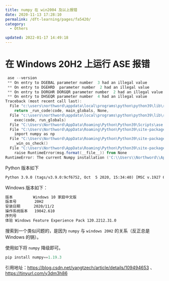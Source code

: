 ```yaml
---
title: numpy 在 win2004 及以上报错
date: 2020-11-13 17:28:10
permalink: /dft-learning/pages/fa5420/
category:
  - Others

updated: 2022-01-17 14:49:18
---
```


# 在 Windows 20H2 上运行 ASE 报错

```powershell
 ase --version
 ** On entry to DGEBAL parameter number  3 had an illegal value
 ** On entry to DGEHRD  parameter number  2 had an illegal value
 ** On entry to DORGHR DORGQR parameter number  2 had an illegal value
 ** On entry to DHSEQR parameter number  4 had an illegal value
Traceback (most recent call last):
  File "c:\users\northword\appdata\local\programs\python\python39\lib\runpy.py", line 197, in _run_module_as_main
    return _run_code(code, main_globals, None,
  File "c:\users\northword\appdata\local\programs\python\python39\lib\runpy.py", line 87, in _run_code
    exec(code, run_globals)
  File "C:\Users\Northword\AppData\Roaming\Python\Python39\Scripts\ase.exe\__main__.py", line 4, in <module>
  File "C:\Users\Northword\AppData\Roaming\Python\Python39\site-packages\ase\__init__.py", line 8, in <module>
    import numpy as np
  File "C:\Users\Northword\AppData\Roaming\Python\Python39\site-packages\numpy\__init__.py", line 305, in <module>
    _win_os_check()
  File "C:\Users\Northword\AppData\Roaming\Python\Python39\site-packages\numpy\__init__.py", line 302, in _win_os_check
    raise RuntimeError(msg.format(__file__)) from None
RuntimeError: The current Numpy installation ('C:\\Users\\Northword\\AppData\\Roaming\\Python\\Python39\\site-packages\\numpy\\__init__.py') fails to pass a sanity check due to a bug in the windows runtime. See this issue for more information: https://tinyurl.com/y3dm3h86
```

Python 版本如下

```txt
Python 3.9.0 (tags/v3.9.0:9cf6752, Oct  5 2020, 15:34:40) [MSC v.1927 64 bit (AMD64)] on win32
```

Windows 版本如下：

```txt
版本         Windows 10 家庭中文版
版本号        20H2
安装日期      2020/11/2
操作系统版本   19042.610
序列号        
体验 Windows Feature Experience Pack 120.2212.31.0
```

搜索到一个类似问题的，是因为 `numpy` 与 `windows 20H2` 的关系（反正总是 Windows 的锅）。

使用如下将 `numpy` 降级即可。

```powershell
pip install numpy==1.19.3
```

引用地址：<https://blog.csdn.net/yangtzech/article/details/109494653> 、<https://tinyurl.com/y3dm3h86>
